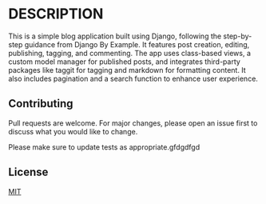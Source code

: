 # DESCRIPTION

This is a simple blog application built using Django, following the step-by-step guidance from Django By Example. It features post creation, editing, publishing, tagging, and commenting. The app uses class-based views, a custom model manager for published posts, and integrates third-party packages like taggit for tagging and markdown for formatting content. It also includes pagination and a search function to enhance user experience.

## Contributing

Pull requests are welcome. For major changes, please open an issue first
to discuss what you would like to change.

Please make sure to update tests as appropriate.gfdgdfgd

## License

[MIT](https://choosealicense.com/licenses/mit/)

